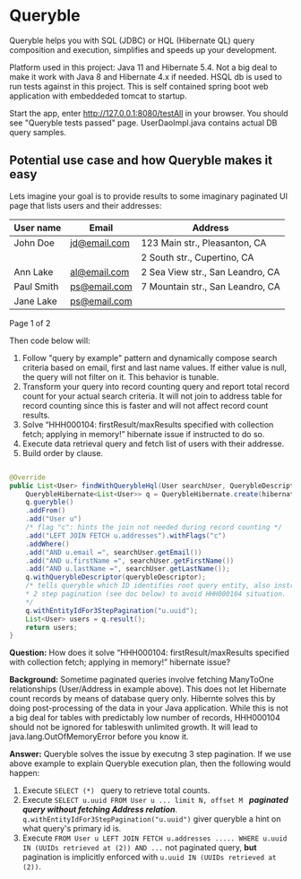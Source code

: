 # Queryble

Queryble helps you with SQL (JDBC) or HQL (Hibernate QL) query composition and execution, simplifies and speeds up your development. 

Platform used in this project: Java 11 and Hibernate 5.4. Not a big deal to make it work with Java 8 and Hibernate 4.x if needed. HSQL db is used to run tests against in this project.  This is self contained spring boot web application with embeddeded tomcat to startup.

Start the app, enter http://127.0.0.1:8080/testAll in your browser. You should see "Queryble tests passed" page. UserDaoImpl.java contains actual DB query samples.

## Potential use case and how Queryble makes it easy

Lets imagine your goal is to provide results to some imaginary paginated UI page that lists users and their addresses:

| User name | Email | Address |
|---|---|---|
| John Doe | jd@email.com | 123 Main str., Pleasanton, CA |
|  |  | 2 South str., Cupertino, CA |
| Ann Lake | al@email.com | 2 Sea View str., San Leandro, CA |
| Paul Smith | ps@email.com | 7 Mountain str., San Leandro, CA |
| Jane Lake | ps@email.com | |
Page 1 of 2

Then code below will:
1. Follow "query by example" pattern and dynamically compose search criteria based on email, first and last name values. If either value is null, the query will not filter on it. This behavior is tunable.
2. Transform your query into record counting query and report total record count for your actual search criteria. It will not join to address table for record counting since this is faster and will not affect record count results.
3. Solve “HHH000104: firstResult/maxResults specified with collection fetch; applying in memory!” hibernate issue if instructed to do so.
4. Execute data retrieval query and fetch list of users with their addresse.
5. Build order by clause.


```java

@Override
public List<User> findWithQuerybleHql(User searchUser, QuerybleDescriptor querybleDescriptor) throws Exception {
	QuerybleHibernate<List<User>> q = QuerybleHibernate.create(hibernateSessionFactory.getCurrentSession());
	q.gueryble()
	.addFrom()
	.add("User u")
	/* flag "c": hints the join not needed during record counting */
	.add("LEFT JOIN FETCH u.addresses").withFlags("c") 
	.addWhere()
	.add("AND u.email =", searchUser.getEmail())
	.add("AND u.firstName =", searchUser.getFirstName())
	.add("AND u.lastName =", searchUser.getLastName());
	q.withQuerybleDescriptor(querybleDescriptor);
	/* tells queryble which ID identifies root query entity, also instructs to perform
	* 2 step pagination (see doc below) to avoid HHH000104 situation.
	*/
	q.withEntityIdFor3StepPagination("u.uuid"); 
	List<User> users = q.result();	
	return users;
}

```
**Question:** How does it solve “HHH000104: firstResult/maxResults specified with collection fetch; applying in memory!” hibernate issue?

**Background:** Sometime paginated queries involve fetching ManyToOne relationships (User/Address in example above). This does not let Hibernate count records by means of database query only. Hibernte solves this by doing post-processing of the data in your Java application. While this is not a big deal for tables with predictably low number of records, HHH000104 should not be ignored for tableswith unlimited growth. It will lead to java.lang.OutOfMemoryError before you know it. 

**Answer:** Queryble solves the issue by executng 3 step pagination. If we use above example to explain Queryble execution plan, then the following would happen:

1. Execute ```SELECT (*) ``` query to retrieve total counts.
2. Execute ```SELECT u.uuid FROM User u ... limit N, offset M ``` ***paginated query without fetching Address relation***. ```q.withEntityIdFor3StepPagination("u.uuid")``` giver queryble a hint on what query's primary id is.
3. Execute ```FROM User u LEFT JOIN FETCH u.addresses ..... WHERE u.uuid IN (UUIDs retrieved at (2)) AND ...```  not paginated query, **but** pagination is implicitly enforced with ```u.uuid IN (UUIDs retrieved at (2))```.






